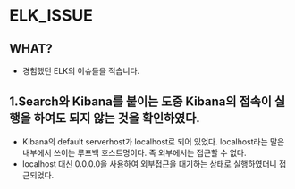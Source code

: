 # ELK_ISSUE

## WHAT?
+ 경험했던 ELK의 이슈들을 적습니다.


## 1.Search와 Kibana를 붙이는 도중 Kibana의 접속이 실행을 하여도 되지 않는 것을 확인하였다.

+ Kibana의 default serverhost가 localhost로 되어 있었다. localhost라는 말은 내부에서 쓰이는 루프백 호스트명이다. 즉 외부에서는 접근할 수 없다.  
+ localhost 대신 0.0.0.0을 사용하여 외부접근을 대기하는 상태로 실행하였더니 접근되었다.


